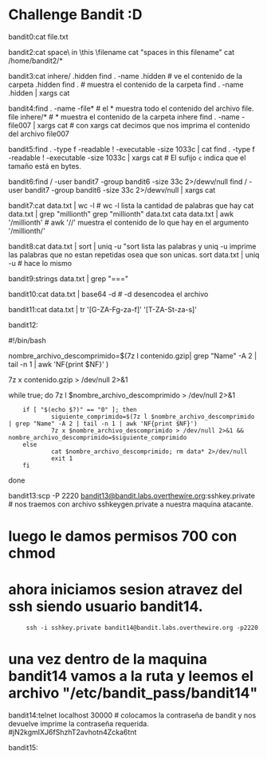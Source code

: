 # Challenge Bandit :D

bandit0:cat file.txt

bandit2:cat space\ in \this \filename 
			cat "spaces in this filename"
			cat /home/bandit2/*

bandit3:cat inhere/ .hidden
		find . -name .hidden # ve el contenido de la carpeta .hidden
		find . # muestra el contenido de la carpeta
		find . -name .hidden | xargs  cat 

bandit4:find . -name -file* # el * muestra todo el contenido del archivo file.
		file inhere/* # * muestra el contenido de la carpeta inhere
		find . -name -file007 | xargs cat # con xargs cat decimos que nos imprima el contenido del archivo file007

bandit5:find . -type f -readable ! -executable -size 1033c | cat
			find . -type f -readable ! -executable -size 1033c | xargs cat # El sufijo `c` indica que el tamaño está en bytes.

bandit6:find / -user bandit7 -group bandit6 -size 33c 2>/dewv/null
		find / -user bandit7 -group bandit6 -size 33c 2>/dewv/null | xargs cat

bandit7:cat data.txt | wc -l # wc -l lista la cantidad de palabras que hay
		    cat data.txt | grep "millionth"
		    grep "millionth" data.txt
		    cata data.txt | awk '/millionth' # awk '//' muestra el contenido de lo que hay en el argumento '/millionth/'

bandit8:cat data.txt | sort | uniq -u "sort lista las palabras y uniq -u imprime las palabras que no estan repetidas osea que son unicas.
		    sort data.txt | uniq -u # hace lo mismo

bandit9:strings data.txt  | grep "==="

bandit10:cat data.txt | base64 -d # -d desencodea el archivo

bandit11:cat data.txt | tr '[G-ZA-Fg-za-f]' '[T-ZA-St-za-s]'

bandit12: 

#!/bin/bash

nombre_archivo_descomprimido=$(7z l contenido.gzip| grep "Name" -A 2 | tail -n 1 | awk 'NF{print $NF}'
)

7z x contenido.gzip > /dev/null 2>&1

while true; do
        7z l $nombre_archivo_descomprimido > /dev/null 2>&1

        if [ "$(echo $?)" == "0" ]; then
                siguiente_comprimido=$(7z l $nombre_archivo_descomprimido | grep "Name" -A 2 | tail -n 1 | awk 'NF{print $NF}')
                7z x $nombre_archivo_descomprimido > /dev/null 2>&1 && nombre_archivo_descomprimido=$siguiente_comprimido
        else
                cat $nombre_archivo_descomprimido; rm data* 2>/dev/null
                exit 1
        fi
done


bandit13:scp -P 2220 bandit13@bandit.labs.overthewire.org:sshkey.private # nos traemos con archivo sshkeygen.private a nuestra maquina atacante.
# luego le damos permisos 700 con chmod
# ahora iniciamos sesion atravez del ssh siendo usuario bandit14.

		 ssh -i sshkey.private bandit14@bandit.labs.overthewire.org -p2220

# una vez dentro de la maquina bandit14 vamos a la ruta y leemos el archivo "/etc/bandit_pass/bandit14"
bandit14:telnet localhost 30000 # colocamos la contraseña de bandit y nos devuelve imprime la contraseña requerida. #jN2kgmIXJ6fShzhT2avhotn4Zcka6tnt

bandit15:

